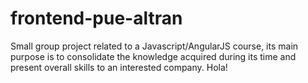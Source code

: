 # frontend-pue-altran
Small group project related to a Javascript/AngularJS course, its main purpose is to consolidate the knowledge acquired during its time and present overall skills to an interested company.
Hola!
